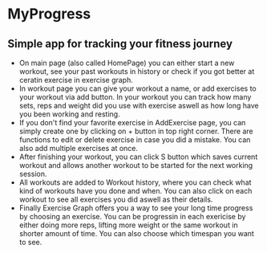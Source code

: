# MyProgress

## Simple app for tracking your fitness journey

* On main page (also called HomePage) you can either start a new workout, see your past workouts in history or check if you got better at ceratin exercise in exercise graph.
* In workout page you can give your workout a name, or add exercises to your workout via add button. In your workout you can track how many sets, reps and weight did you use with exercise aswell as how long have you been working and resting.
* If you don't find your favorite exercise in AddExercise page, you can simply create one by clicking on + button in top right corner. There are functions to edit or delete exercise in case you did a mistake. You can also add multiple exercises at once.
* After finishing your workout, you can click S button which saves current workout and allows another workout to be started for the next working session.
* All workouts are added to Workout history, where you can check what kind of workouts have you done and when. You can also click on each workout to see all exercises you did aswell as their details.
* Finally Exercise Graph offers you a way to see your long time progress by choosing an exercise. You can be progressin in each exericise by either doing more reps, lifting more weight or the same workout in shorter amount of time. You can also choose which timespan you want to see. 
